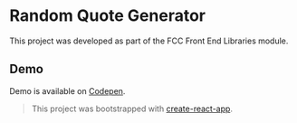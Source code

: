 # Random Quote Generator

This project was developed as part of the FCC Front End Libraries module. 

## Demo

Demo is available on [Codepen](https://codepen.io/maschau/pen/WNGweOZ).

> This project was bootstrapped with [create-react-app](https://create-react-app.dev/docs/getting-started/).
